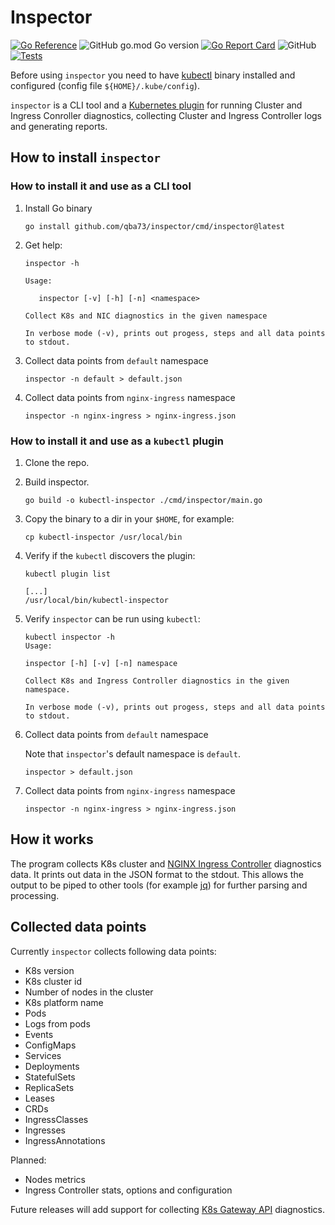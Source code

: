 # Inspector

[![Go Reference](https://pkg.go.dev/badge/github.com/qba73/inspector.svg)](https://pkg.go.dev/github.com/qba73/inspector)
![GitHub go.mod Go version](https://img.shields.io/github/go-mod/go-version/qba73/inspector)
[![Go Report Card](https://goreportcard.com/badge/github.com/qba73/inspector)](https://goreportcard.com/report/github.com/qba73/inspector)
![GitHub](https://img.shields.io/github/license/qba73/inspector)
[![Tests](https://github.com/qba73/inspector/actions/workflows/test.yml/badge.svg)](https://github.com/qba73/inspector/actions/workflows/test.yml)

Before using `inspector` you need to have [kubectl](https://kubernetes.io/docs/tasks/tools/) binary installed and configured (config file `${HOME}/.kube/config`).

`inspector` is a CLI tool and a [Kubernetes plugin](https://kubernetes.io/docs/tasks/extend-kubectl/kubectl-plugins/) for running Cluster and Ingress Conroller diagnostics, collecting Cluster and Ingress Controller logs and generating reports.

## How to install `inspector`

### How to install it and use as a CLI tool

1) Install Go binary

   ```shell
   go install github.com/qba73/inspector/cmd/inspector@latest
   ```

1) Get help:

   ```shell
   inspector -h
   ```

   ```shell
   Usage:

      inspector [-v] [-h] [-n] <namespace>

   Collect K8s and NIC diagnostics in the given namespace

   In verbose mode (-v), prints out progess, steps and all data points to stdout.
   ```

1) Collect data points from `default` namespace

   ```shell
   inspector -n default > default.json
   ```

1) Collect data points from `nginx-ingress` namespace

   ```shell
   inspector -n nginx-ingress > nginx-ingress.json
   ```

### How to install it and use as a `kubectl` plugin

1) Clone the repo.
1) Build inspector.

   ```shell
   go build -o kubectl-inspector ./cmd/inspector/main.go
   ```

1) Copy the binary to a dir in your `$HOME`, for example:

   ```shell
   cp kubectl-inspector /usr/local/bin
   ```

1) Verify if the `kubectl` discovers the plugin:

   ```shell
   kubectl plugin list
   ```

   ```shell
   [...]
   /usr/local/bin/kubectl-inspector
   ```

1) Verify `inspector` can be run using `kubectl`:

   ```shell
   kubectl inspector -h
   Usage:

   inspector [-h] [-v] [-n] namespace

   Collect K8s and Ingress Controller diagnostics in the given namespace.

   In verbose mode (-v), prints out progess, steps and all data points to stdout.
   ```

1) Collect data points from `default` namespace

   Note that `inspector`'s default namespace is `default`.

   ```shell
   inspector > default.json
   ```

1) Collect data points from `nginx-ingress` namespace

   ```shell
   inspector -n nginx-ingress > nginx-ingress.json
   ```

## How it works

The program collects K8s cluster and [NGINX Ingress Controller](https://kubernetes.io/docs/concepts/services-networking/ingress/) diagnostics data. It prints out data in the JSON format to the stdout. This allows the output to be piped to other tools (for example [jq](https://jqlang.github.io/jq/)) for further parsing and processing.

## Collected data points

Currently `inspector` collects following data points:

- K8s version
- K8s cluster id
- Number of nodes in the cluster
- K8s platform name
- Pods
- Logs from pods
- Events
- ConfigMaps
- Services
- Deployments
- StatefulSets
- ReplicaSets
- Leases
- CRDs
- IngressClasses
- Ingresses
- IngressAnnotations

Planned:

- Nodes metrics
- Ingress Controller stats, options and configuration

Future releases will add support for collecting [K8s Gateway API](https://kubernetes.io/docs/concepts/services-networking/gateway/) diagnostics.
